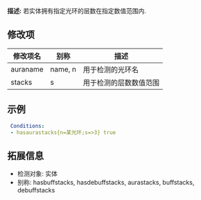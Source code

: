**描述:** 若实体拥有指定光环的层数在指定数值范围内.

修改项
---

| 修改项名  | 别称           | 描述                      |
| --------- | -------------- | ------------------------- |
| auraname | name, n | 用于检测的光环名 |
| stacks | s | 用于检测的层数数值范围

示例
---

```yaml
 Conditions:
 - hasaurastacks{n=某光环;s=>3} true
```

拓展信息
---

- 检测对象: 实体
- 别称: hasbuffstacks, hasdebuffstacks, aurastacks, buffstacks, debuffstacks